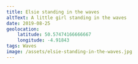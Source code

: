 ```yaml
---
title: Elsie standing in the waves
altText: A little girl standing in the waves 
date: 2019-08-25
geolocation: 
    latitude: 50.57474166666667
    longitude: -4.91843
tags: Waves
image: /assets/elsie-standing-in-the-waves.jpg
---
```

